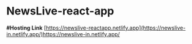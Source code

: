 # NewsLive-react-app

**#Hosting Link**
[https://newslive-reactapp.netlify.app](https://newslive-in.netlify.app/)https://newslive-in.netlify.app/
